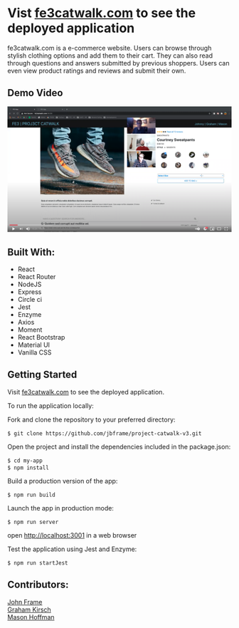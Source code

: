 # Vist [fe3catwalk.com](http://fe3catwalk.com) to see the deployed application
fe3catwalk.com is a e-commerce website. Users can browse through stylish clothing options and add them to their cart. They can also read through questions and answers submitted by previous shoppers. Users can even view product ratings and reviews and submit their own.

## Demo Video
[![Alt text](/screenshots/demo.png)](https://youtu.be/KSDhYtEFzpc?t=21)

##  Built With:
* React
* React Router
* NodeJS
* Express
* Circle ci
* Jest
* Enzyme
* Axios
* Moment
* React Bootstrap
* Material UI
* Vanilla CSS

## Getting Started
Visit [fe3catwalk.com](http://fe3catwalk.com) to see the deployed application.

To run the application locally:

Fork and clone the repository to your preferred directory:
```
$ git clone https://github.com/jbframe/project-catwalk-v3.git
```

Open the project and install the dependencies included in the package.json:
```
$ cd my-app
$ npm install
```
Build a production version of the app:
```
$ npm run build
```

Launch the app in production mode:
```
$ npm run server
```
open [http://localhost:3001](http://localhost:3001) in a web browser

Test the application using Jest and Enzyme:
```
$ npm run startJest
```
## Contributors:
[John Frame](https://github.com/jbframe)\
[Graham Kirsch](https://github.com/21grahams)\
[Mason Hoffman](https://github.com/mhoffman39)
